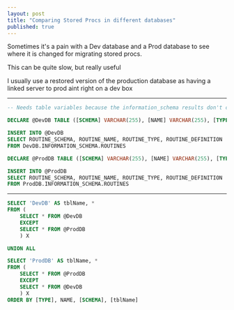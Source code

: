 ```yaml
---
layout: post
title: "Comparing Stored Procs in different databases"
published: true
---
```

Sometimes it's a pain with a Dev database and a Prod database to see where it is changed for migrating stored procs. 

This can be quite slow, but really useful

I usually use a restored version of the production database as having a linked server to prod aint right on a dev box

-----------------------

```sql
-- Needs table variables because the information_schema results don't compare nicely. Weird.

DECLARE @DevDB TABLE ([SCHEMA] VARCHAR(255), [NAME] VARCHAR(255), [TYPE] VARCHAR(255), [DEFINITION] VARCHAR(8000))

INSERT INTO @DevDB
SELECT ROUTINE_SCHEMA, ROUTINE_NAME, ROUTINE_TYPE, ROUTINE_DEFINITION
FROM DevDB.INFORMATION_SCHEMA.ROUTINES

DECLARE @ProdDB TABLE ([SCHEMA] VARCHAR(255), [NAME] VARCHAR(255), [TYPE] VARCHAR(255), [DEFINITION] VARCHAR(8000))

INSERT INTO @ProdDB
SELECT ROUTINE_SCHEMA, ROUTINE_NAME, ROUTINE_TYPE, ROUTINE_DEFINITION
FROM ProdDB.INFORMATION_SCHEMA.ROUTINES
```
-----------------------
```sql
SELECT 'DevDB' AS tblName, *
FROM (
	SELECT * FROM @DevDB	
	EXCEPT	
	SELECT * FROM @ProdDB
	) X

UNION ALL

SELECT 'ProdDB' AS tblName, *
FROM (
	SELECT * FROM @ProdDB	
	EXCEPT	
	SELECT * FROM @DevDB
	) X
ORDER BY [TYPE], NAME, [SCHEMA], [tblName]
```
